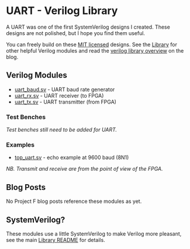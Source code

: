 # UART - Verilog Library

A UART was one of the first SystemVerilog designs I created. These designs are not polished, but I hope you find them useful.

You can freely build on these [MIT licensed](../../LICENSE) designs. See the [Library](../) for other helpful Verilog modules and read the [verilog library overview](https://projectf.io/verilog-lib/) on the blog.

## Verilog Modules

* [uart_baud.sv](uart_baud.sv) - UART baud rate generator
* [uart_rx.sv](uart_rx.sv) - UART receiver (to FPGA)
* [uart_tx.sv](uart_tx.sv) - UART transmitter (from FPGA)

### Test Benches

_Test benches still need to be added for UART._

### Examples

* [top_uart.sv](examples/top_uart.sv) - echo example at 9600 baud (8N1)

_NB. Transmit and receive are from the point of view of the FPGA._

## Blog Posts

No Project F blog posts reference these modules as yet.

## SystemVerilog?

These modules use a little SystemVerilog to make Verilog more pleasant, see the main [Library README](../README.md#systemverilog) for details.
